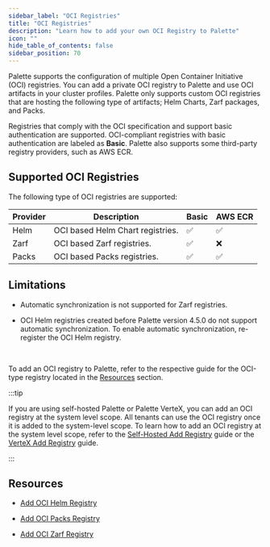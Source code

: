 ```yaml
---
sidebar_label: "OCI Registries"
title: "OCI Registries"
description: "Learn how to add your own OCI Registry to Palette"
icon: ""
hide_table_of_contents: false
sidebar_position: 70
---
```


Palette supports the configuration of multiple Open Container Initiative (OCI) registries. You can add a private OCI
registry to Palette and use OCI artifacts in your cluster profiles. Palette only supports custom OCI registries that are
hosting the following type of artifacts; Helm Charts, Zarf packages, and Packs.

Registries that comply with the OCI specification and support basic authentication are supported. OCI-compliant
registries with basic authentication are labeled as **Basic**. Palette also supports some third-party registry
providers, such as AWS ECR.

## Supported OCI Registries

The following type of OCI registries are supported:

| **Provider** | **Description**                  | **Basic** | **AWS ECR** |
| ------------ | -------------------------------- | --------- | ----------- |
| Helm         | OCI based Helm Chart registries. | ✅        | ✅          |
| Zarf         | OCI based Zarf registries.       | ✅        | ❌          |
| Packs        | OCI based Packs registries.      | ✅        | ✅          |

## Limitations

- Automatic synchronization is not supported for Zarf registries.

- OCI Helm registries created before Palette version 4.5.0 do not support automatic synchronization. To enable automatic
  synchronization, re-register the OCI Helm registry.

<br />

To add an OCI registry to Palette, refer to the respective guide for the OCI-type registry located in the
[Resources](#resources) section.

:::tip

If you are using self-hosted Palette or Palette VerteX, you can add an OCI registry at the system level scope. All
tenants can use the OCI registry once it is added to the system-level scope. To learn how to add an OCI registry at the
system level scope, refer to the
[Self-Hosted Add Registry](../../../enterprise-version/system-management/add-registry.md) guide or the
[VerteX Add Registry](../../../vertex/system-management/add-registry.md) guide.

:::

## Resources

- [Add OCI Helm Registry](./add-oci-helm.md)

- [Add OCI Packs Registry](./add-oci-packs.md)

- [Add OCI Zarf Registry](./oci-registry.md)
